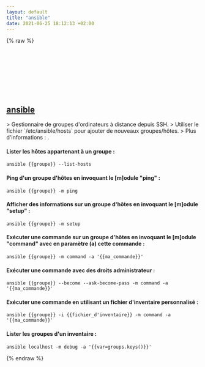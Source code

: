 ```yaml
---
layout: default
title: "ansible"
date: 2021-06-25 18:12:13 +02:00
---
```

{% raw %}
<h2 id="ansible">
  <a href="/fr/common/ansible.html">ansible</a> <a href="#ansible"><svg class="icon">
    <use href="/assets/images/unicode_sprite.svg#link" />
  </svg></a>
</h2>
> Gestionnaire de groupes d'ordinateurs à distance depuis SSH.
> Utiliser le fichier `/etc/ansible/hosts` pour ajouter de nouveaux groupes/hôtes.
> Plus d'informations : <https://www.ansible.com>.

#### Lister les hôtes appartenant à un groupe :
```shell
ansible {{groupe}} --list-hosts
```
#### Ping d'un groupe d'hôtes en invoquant le [m]odule "ping" :
```shell
ansible {{groupe}} -m ping
```
#### Afficher des informations sur un groupe d'hôtes en invoquant le [m]odule "setup" :
```shell
ansible {{groupe}} -m setup
```
#### Exécuter une commande sur un groupe d'hôtes en invoquant le [m]odule "command" avec en paramètre (a) cette commande :
```shell
ansible {{groupe}} -m command -a '{{ma_commande}}'
```
#### Exécuter une commande avec des droits administrateur :
```shell
ansible {{groupe}} --become --ask-become-pass -m command -a '{{ma_commande}}'
```
#### Exécuter une commande en utilisant un fichier d'inventaire personnalisé :
```shell
ansible {{groupe}} -i {{fichier_d'inventaire}} -m command -a '{{ma_commande}}'
```
#### Lister les groupes d'un inventaire :
```shell
ansible localhost -m debug -a '{{var=groups.keys()}}'
```
{% endraw %}